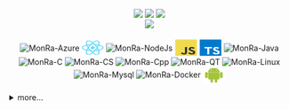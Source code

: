 <!--Hello
<h2><img src="https://emojis.slackmojis.com/emojis/images/1531849430/4246/blob-sunglasses.gif?1531849430" width="30"/> Hi There👋 , I'm MonRá! <img src="https://media.giphy.com/media/12oufCB0MyZ1Go/giphy.gif" width="50"><img src="https://i.giphy.com/9KawrQzIwdAYg.webp" width="50"></h2>
-->

<div>
  </p>
  <div align="center">
   <a href="https://www.facebook.com/ramon.chaib" target="_blank"><img src="https://img.shields.io/badge/-Facebook-%230077B5?style=for-the-badge&logo=facebook&logoColor=white" target="_blank"></a> 
  <a href="https://www.instagram.com/monrapps/" target="_blank"><img src="https://img.shields.io/badge/-Instagram-%23E4405F?style=for-the-badge&logo=instagram&logoColor=white" target="_blank"></a>
  <a href="https://www.linkedin.com/in/ramon-chaib-27007635/" target="_blank"><img src="https://img.shields.io/badge/-LinkedIn-%230077B5?style=for-the-badge&logo=linkedin&logoColor=white" target="_blank"></a>   
</div>

<div align="center">
  <img src="https://i.giphy.com/MM0Jrc8BHKx3y.webp">
</div>
  
 <div style="display: inline_block" align="center"><br>
  <img align="center" alt="MonRa-Azure" height="30" width="40" src="https://cdn.jsdelivr.net/gh/devicons/devicon/icons/azure/azure-original.svg">
  <img align="center" alt="MonRa-React" height="30" width="40" src="https://raw.githubusercontent.com/devicons/devicon/master/icons/react/react-original.svg">
  <img align="center" alt="MonRa-NodeJs" height="30" width="40" src="https://cdn.jsdelivr.net/gh/devicons/devicon/icons/nodejs/nodejs-original.svg">
  <img align="center" alt="MonRa-Js" height="30" width="40" src="https://raw.githubusercontent.com/devicons/devicon/master/icons/javascript/javascript-original.svg">     <img align="center" alt="MonRa-Ts" height="30" width="40" src="https://raw.githubusercontent.com/devicons/devicon/master/icons/typescript/typescript-original.svg">
  <img align="center" alt="MonRa-Java" height="30" width="40" src="https://cdn.jsdelivr.net/gh/devicons/devicon/icons/java/java-original.svg">
  <img align="center" alt="MonRa-C" height="30" width="40" src="https://cdn.jsdelivr.net/gh/devicons/devicon/icons/c/c-original.svg">
  <img align="center" alt="MonRa-CS" height="30" width="40" src="https://cdn.jsdelivr.net/gh/devicons/devicon/icons/csharp/csharp-original.svg">
  <img align="center" alt="MonRa-Cpp" height="30" width="40" src="https://cdn.jsdelivr.net/gh/devicons/devicon/icons/cplusplus/cplusplus-original.svg">
  <img align="center" alt="MonRa-QT" height="30" width="40" src="https://cdn.jsdelivr.net/gh/devicons/devicon/icons/qt/qt-original.svg">
  <img align="center" alt="MonRa-Linux" height="30" width="40" src="https://cdn.jsdelivr.net/gh/devicons/devicon/icons/linux/linux-original.svg">
  <img align="center" alt="MonRa-Mysql" height="30" width="40" src="https://cdn.jsdelivr.net/gh/devicons/devicon/icons/mysql/mysql-original.svg">
  <img align="center" alt="MonRa-Docker" height="30" width="40" src="https://cdn.jsdelivr.net/gh/devicons/devicon/icons/docker/docker-original.svg">  
  <img align="center" alt="MonRa-Android" height="30" width="40" src="https://github.com/devicons/devicon/blob/master/icons/android/android-original.svg">
  
</div>
</a>

</br>
<!--
[![github activity graph](https://activity-graph.herokuapp.com/graph?username=monrapps&theme=chartreuse-dark)](https://github.com/monrapps/)
-->
<div>
<details>
      <summary>more...</summary>
      
<!--
### <img src="https://media.giphy.com/media/VgCDAzcKvsR6OM0uWg/giphy.gif" width="50"> A little more about me...  

```javascript
const monra = {
    pronouns: "He" | "Him",
    code: ["any"],
    askMeAbout: ["any"],
    technologies: {
        backEnd: {
            js: ["any"],
        },
        mobileApp: {
            native: ["Android Development"]
        },
        devOps: ["AWS", "Docker🐳", "Route53", "Nginx"],
        databases: ["mongo", "MySql", "sqlite"],
        misc: ["Firebase", "Socket.IO", "selenium", "open-cv", "php", "SuiteApp"]
    },
    architecture: ["Serverless Architecture", "Progressive web applications", "Single page applications"],
    currentFocus: "Building Robots to ease opertations",
    funFact: "There are two ways to write error-free programs; only the third one works"
};
```
-->

---
<!--START_SECTION:waka-->
![Code Time](http://img.shields.io/badge/Code%20Time-1%2C290%20hrs%2055%20mins-blue)

![Profile Views](http://img.shields.io/badge/Profile%20Views-0-blue)

![Lines of code](https://img.shields.io/badge/From%20Hello%20World%20I%27ve%20Written-4.9%20million%20lines%20of%20code-blue)

**🐱 My GitHub Data** 

> 📦 74.5 kB Used in GitHub's Storage 
 > 
> 🏆 3,934 Contributions in the Year 2025
 > 
> 🚫 Not Opted to Hire
 > 
> 📜 25 Public Repositories 
 > 
> 🔑 22 Private Repositories 
 > 
**I'm an Early 🐤** 

```text
🌞 Morning                9610 commits        ████████░░░░░░░░░░░░░░░░░   31.90 % 
🌆 Daytime                12756 commits       ███████████░░░░░░░░░░░░░░   42.34 % 
🌃 Evening                4256 commits        ████░░░░░░░░░░░░░░░░░░░░░   14.13 % 
🌙 Night                  3504 commits        ███░░░░░░░░░░░░░░░░░░░░░░   11.63 % 
```
📅 **I'm Most Productive on Thursday** 

```text
Monday                   5524 commits        █████░░░░░░░░░░░░░░░░░░░░   18.34 % 
Tuesday                  5613 commits        █████░░░░░░░░░░░░░░░░░░░░   18.63 % 
Wednesday                5750 commits        █████░░░░░░░░░░░░░░░░░░░░   19.09 % 
Thursday                 6484 commits        █████░░░░░░░░░░░░░░░░░░░░   21.52 % 
Friday                   4196 commits        ███░░░░░░░░░░░░░░░░░░░░░░   13.93 % 
Saturday                 1459 commits        █░░░░░░░░░░░░░░░░░░░░░░░░   04.84 % 
Sunday                   1100 commits        █░░░░░░░░░░░░░░░░░░░░░░░░   03.65 % 
```


📊 **This Week I Spent My Time On** 

```text
🕑︎ Time Zone: America/Sao_Paulo

💬 Programming Languages: 
Other                    1 hr 3 mins         ██████████░░░░░░░░░░░░░░░   38.96 % 
Markdown                 1 hr 1 min          █████████░░░░░░░░░░░░░░░░   37.98 % 
YAML                     16 mins             ███░░░░░░░░░░░░░░░░░░░░░░   10.04 % 
Makefile                 12 mins             ██░░░░░░░░░░░░░░░░░░░░░░░   07.92 % 
Python                   4 mins              █░░░░░░░░░░░░░░░░░░░░░░░░   02.65 % 

🔥 Editors: 
VS Code                  2 hrs 42 mins       █████████████████████████   100.00 % 

🐱‍💻 Projects: 
Unknown Project          1 hr 53 mins        █████████████████░░░░░░░░   69.83 % 
sentinai-watchdog        15 mins             ██░░░░░░░░░░░░░░░░░░░░░░░   09.33 % 
wlm-infra                12 mins             ██░░░░░░░░░░░░░░░░░░░░░░░   07.74 % 
zmqslip                  10 mins             ██░░░░░░░░░░░░░░░░░░░░░░░   06.51 % 
godaddy-cert-updater     4 mins              █░░░░░░░░░░░░░░░░░░░░░░░░   02.85 % 

💻 Operating System: 
Windows                  1 hr 56 mins        ██████████████████░░░░░░░   71.42 % 
WSL                      46 mins             ███████░░░░░░░░░░░░░░░░░░   28.58 % 
```

**I Mostly Code in C++** 

```text
C                        17 repos            █████░░░░░░░░░░░░░░░░░░░░   18.09 % 
Python                   13 repos            ███░░░░░░░░░░░░░░░░░░░░░░   13.83 % 
JavaScript               9 repos             ██░░░░░░░░░░░░░░░░░░░░░░░   09.57 % 
HTML                     7 repos             ██░░░░░░░░░░░░░░░░░░░░░░░   07.45 % 
Shell                    6 repos             ██░░░░░░░░░░░░░░░░░░░░░░░   06.38 % 
```



**Timeline**

![Lines of Code chart](https://raw.githubusercontent.com/monrapps/monrapps/master/assets/bar_graph.png)


 Last Updated on 08/09/2025 23:03:33 UTC
<!--END_SECTION:waka-->
